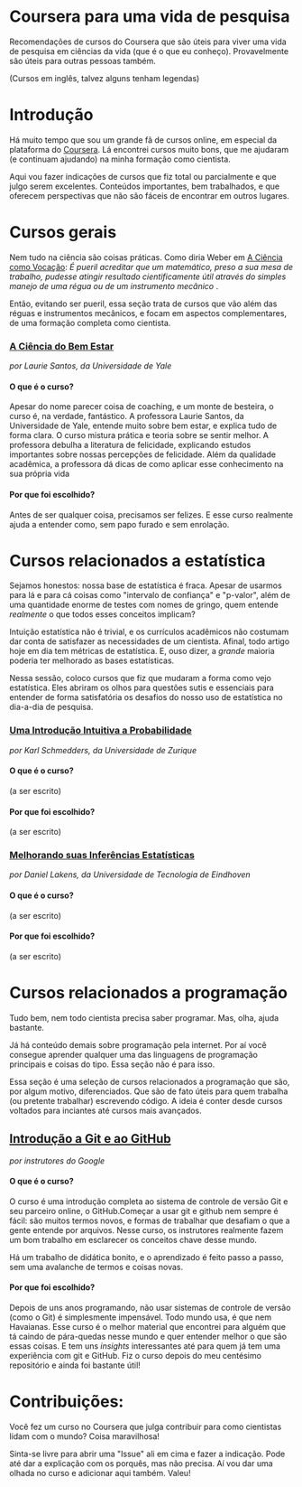 # Coursera para uma vida de pesquisa
Recomendações de cursos do Coursera que são úteis para viver uma vida de pesquisa em ciências da vida (que é o que eu conheço).
Provavelmente são úteis para outras pessoas também.

(Cursos em inglês, talvez alguns tenham legendas)

# Introdução

Há muito tempo que sou um grande fã de cursos online, em especial da plataforma do [Coursera](https://www.coursera.org/programs/universidade-de-sao-paulo-br-on-coursera-mvxtw). Lá encontrei cursos muito bons, que me ajudaram (e continuam ajudando) na minha formação como cientista. 

Aqui vou fazer indicações de cursos que fiz total ou parcialmente e que julgo serem excelentes. Conteúdos importantes, bem trabalhados, e que oferecem perspectivas que não são fáceis de encontrar em outros lugares. 

# Cursos gerais 

Nem tudo na ciência são coisas práticas. Como diria Weber em [A Ciência como Vocação](https://en.wikipedia.org/wiki/Science_as_a_Vocation):
*É pueril acreditar que um matemático, preso a sua mesa de trabalho, pudesse atingir resultado cientificamente útil através do simples manejo de uma régua ou de um instrumento mecânico* . 

Então, evitando ser pueril, essa seção trata de cursos que vão além das réguas e instrumentos mecânicos, e focam em aspectos complementares, de uma formação completa como cientista.

### [A Ciência do Bem Estar](https://www.coursera.org/learn/the-science-of-well-being/home/welcome)
*por Laurie Santos, da Universidade de Yale*
#### O que é o curso?
Apesar do nome parecer coisa de coaching, e um monte de besteira, o curso é, na verdade, fantástico. A professora Laurie Santos, da Universidade de Yale, entende muito sobre bem estar, e explica tudo de forma clara. 
O curso mistura prática e teoria sobre se sentir melhor. A professora debulha a literatura de felicidade, explicando estudos importantes sobre nossas percepções de felicidade. Além da qualidade acadêmica, a professora dá dicas de como aplicar esse conhecimento na sua própria vida 

#### Por que foi escolhido? 
Antes de ser qualquer coisa, precisamos ser felizes. E esse curso realmente ajuda a entender como, sem papo furado e sem enrolação. 

# Cursos relacionados a estatística 

Sejamos honestos: nossa base de estatística é fraca. Apesar de usarmos para lá e para cá coisas como "intervalo de confiança" e "p-valor", além de uma quantidade enorme de testes com nomes de gringo, quem entende *realmente* o que todos esses conceitos implicam? 

Intuição estatística não é trivial, e os currículos acadêmicos não costumam dar conta de satisfazer as necessidades de um cientista. Afinal, todo artigo hoje em dia tem métricas de estatística. E, ouso dizer, a *grande* maioria poderia ter melhorado as bases estatísticas. 

Nessa sessão, coloco cursos que fiz que mudaram a forma como vejo estatística. Eles abriram os olhos para questões sutis e essenciais para entender de forma satisfatória os desafios do nosso uso de estatística no dia-a-dia de pesquisa. 

### [Uma Introdução Intuitiva a Probabilidade](https://www.coursera.org/learn/introductiontoprobability)
*por Karl Schmedders, da Universidade de Zurique*
#### O que é o curso?
(a ser escrito)
#### Por que foi escolhido?
(a ser escrito)

### [Melhorando suas Inferências Estatísticas](https://www.coursera.org/learn/statistical-inferences)
*por Daniel Lakens, da Universidade de Tecnologia de Eindhoven*
#### O que é o curso?
(a ser escrito)
#### Por que foi escolhido?
(a ser escrito)

# Cursos relacionados a programação

Tudo bem, nem todo cientista precisa saber programar. Mas, olha, ajuda bastante. 

Já há conteúdo demais sobre programação pela internet. Por aí você consegue aprender qualquer uma das linguagens de programação principais e coisas do tipo. 
Essa seção não é para isso. 

Essa seção é uma seleção de cursos relacionados a programação que são, por algum motivo, diferenciados. Que são de fato úteis para quem trabalha (ou pretente trabalhar) escrevendo código. A ideia é conter desde cursos voltados para inciantes até cursos mais avançados. 

## [Introdução a Git e ao GitHub](https://www.coursera.org/learn/introduction-git-github)
*por instrutores do Google*

#### O que é o curso?

O curso é uma introdução completa ao sistema de controle de versão Git e seu parceiro online, o GitHub.Começar a usar git e github nem sempre é fácil: são muitos termos novos, e formas de trabalhar que desafiam o que a gente entende por arquivos. Nesse curso, os instrutores realmente fazem um bom trabalho em esclarecer os conceitos chave desse mundo. 

Há um trabalho de didática bonito, e o aprendizado é feito passo a passo, sem uma avalanche de termos e coisas novas. 

#### Por que foi escolhido? 
 Depois de uns anos programando, não usar sistemas de controle de versão (como o Git) é simplesmente impensável. Todo mundo usa, é que nem Havaianas. 
 Esse curso é o melhor material que encontrei para alguém que tá caindo de pára-quedas nesse mundo e quer entender melhor o que são essas coisas.
 E tem uns *insights* interessantes até para quem já tem uma experiência com git e GitHub. Fiz o curso depois do meu centésimo repositório e ainda foi bastante útil!


# Contribuições: 

Você fez um curso no Coursera que julga contribuir para como cientistas lidam com o mundo? Coisa maravilhosa!

Sinta-se livre para abrir uma "Issue" ali em cima e fazer a indicação. Pode até dar a explicação com os porquês, mas não precisa. Aí vou dar uma olhada no curso e adicionar aqui também. Valeu! 
